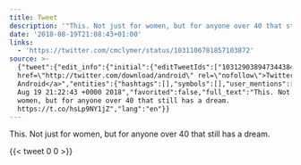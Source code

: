 ```yaml
---
title: Tweet
description: '"This. Not just for women, but for anyone over 40 that still has a dream. "'
date: '2018-08-19T21:08:43+01:00'
links:
  - 'https://twitter.com/cmclymer/status/1031106781857103872'
source: >-
  {"tweet":{"edit_info":{"initial":{"editTweetIds":["1031290389473443842"],"editableUntil":"2018-08-19T22:22:43.956Z","editsRemaining":"5","isEditEligible":true}},"retweeted":false,"source":"<a
  href=\"http://twitter.com/download/android\" rel=\"nofollow\">Twitter for
  Android</a>","entities":{"hashtags":[],"symbols":[],"user_mentions":[],"urls":[{"url":"https://t.co/hsLp9NY1jZ","expanded_url":"https://twitter.com/cmclymer/status/1031106781857103872","display_url":"twitter.com/cmclymer/statu…","indices":["73","96"]}]},"display_text_range":["0","96"],"favorite_count":"0","id_str":"1031290389473443842","truncated":false,"retweet_count":"0","id":"1031290389473443842","possibly_sensitive":false,"created_at":"Sun
  Aug 19 21:22:43 +0000 2018","favorited":false,"full_text":"This. Not just for
  women, but for anyone over 40 that still has a dream.
  https://t.co/hsLp9NY1jZ","lang":"en"}}
---
```

This. Not just for women, but for anyone over 40 that still has a dream. 
    
{{< tweet 0 0 >}}
    
